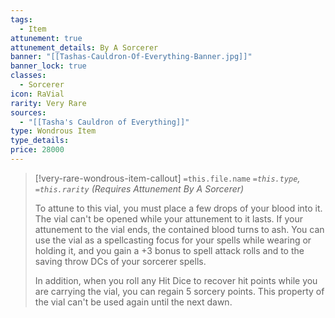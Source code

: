 ```yaml
---
tags:
  - Item
attunement: true
attunement_details: By A Sorcerer
banner: "[[Tashas-Cauldron-Of-Everything-Banner.jpg]]"
banner_lock: true
classes:
  - Sorcerer
icon: RaVial
rarity: Very Rare
sources:
  - "[[Tasha's Cauldron of Everything]]"
type: Wondrous Item
type_details: 
price: 28000
---
```

>[!very-rare-wondrous-item-callout] `=this.file.name`
>*`=this.type`, `=this.rarity` (Requires Attunement By A Sorcerer)*
>
>To attune to this vial, you must place a few drops of your blood into it. The vial can't be opened while your attunement to it lasts. If your attunement to the vial ends, the contained blood turns to ash. You can use the vial as a spellcasting focus for your spells while wearing or holding it, and you gain a +3 bonus to spell attack rolls and to the saving throw DCs of your sorcerer spells.
>
>In addition, when you roll any Hit Dice to recover hit points while you are carrying the vial, you can regain 5 sorcery points. This property of the vial can't be used again until the next dawn.